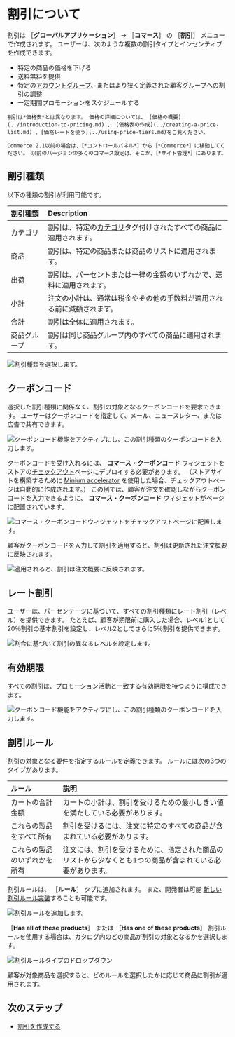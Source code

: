 # 割引について

割引は ［**グローバルアプリケーション**］ &rarr; ［**コマース**］ の ［**割引**］ メニューで作成されます。 ユーザーは、次のような複数の割引タイプとインセンティブを作成できます。

* 特定の商品の価格を下げる
* 送料無料を提供
* 特定の[アカウントグループ](../../users-and-accounts/account-management/creating-a-new-account-group.md)、またはより狭く定義された顧客グループへの割引の調整
* 一定期間プロモーションをスケジュールする

```{tip}
割引は*価格表*とは異なります。 価格の詳細については、 [価格の概要](../introduction-to-pricing.md) 、 [価格表の作成](../creating-a-price-list.md) 、[価格レートを使う](../using-price-tiers.md)をご覧ください。
```

```{note}
Commerce 2.1以前の場合は、［*コントロールパネル*］から［*Commerce*］に移動してください。 以前のバージョンの多くのコマース設定は、そこか、［*サイト管理*］にあります。
```

## 割引種類

以下の種類の割引が利用可能です。

| 割引種類   | Description                                                                                                                                             |
|:------ |:------------------------------------------------------------------------------------------------------------------------------------------------------- |
| カテゴリ   | 割引は、特定の[カテゴリ](../../product-management/creating-and-managing-products/products/organizing-your-catalog-with-product-categories.md)タグ付けされたすべての商品に適用されます。 |
| 商品     | 割引は、特定の商品または商品のリストに適用されます。                                                                                                                              |
| 出荷     | 割引は、パーセントまたは一律の金額のいずれかで、送料に適用されます。                                                                                                                      |
| 小計     | 注文の小計は、通常は税金やその他の手数料が適用される前に減額されます。                                                                                                                     |
| 合計     | 割引は全体に適用されます。                                                                                                                                           |
| 商品グループ | 割引は同じ商品グループ内のすべての商品に適用されます。                                                                                                                             |

![割引種類を選択します。](./introduction-to-discounts/images/01.png)

## クーポンコード

選択した割引種類に関係なく、割引の対象となるクーポンコードを要求できます。 ユーザーはクーポンコードを指定して、メール、ニュースレター、または広告で共有できます。

![クーポンコード機能をアクティブにし、この割引種類のクーポンコードを入力します。](./introduction-to-discounts/images/02.png)

クーポンコードを受け入れるには、 **コマース・クーポンコード** ウィジェットをストアの[チェックアウト](../../creating-store-content/commerce-storefront-pages/checkout.md)ページにデプロイする必要があります。 （ストアサイトを構築するために [Minium accelerator](../../starting-a-store/using-the-minium-accelerator-to-jump-start-your-b2b-store.md) を使用した場合、チェックアウトページは自動的に作成されます。） この例では、顧客が注文を確認しながらクーポンコードを入力できるように、 **コマース・クーポンコード** ウィジェットがページに配置されています。

![コマース・クーポンコードウィジェットをチェックアウトページに配置します。](./introduction-to-discounts/images/07.png)

顧客がクーポンコードを入力して割引を適用すると、割引は更新された注文概要に反映されます。

![適用されると、割引は注文概要に反映されます。](./introduction-to-discounts/images/08.png)

## レート割引

ユーザーは、パーセンテージに基づいて、すべての割引種類にレート割引（レベル）を提供できます。 たとえば、顧客が期限前に購入した場合、レベル1として20％割引の基本割引を設定し、レベル2としてさらに5％割引を提供できます。

![割合に基づいて割引の異なるレベルを設定します。](./introduction-to-discounts/images/06.png)

## 有効期限

すべての割引は、プロモーション活動と一致する有効期限を持つように構成できます。

![クーポンコード機能をアクティブにし、この割引種類のクーポンコードを入力します。](./introduction-to-discounts/images/03.png)

## 割引ルール

割引の対象となる要件を指定するルールを定義できます。 ルールには次の3つのタイプがあります。

| ルール            | 説明                                                    |
|:-------------- |:----------------------------------------------------- |
| カートの合計金額       | カートの小計は、割引を受けるための最小しきい値を満たしている必要があります。                |
| これらの製品をすべて所有   | 割引を受けるには、注文に特定のすべての商品が含まれている必要があります。                  |
| これらの製品のいずれかを所有 | 注文には、割引を受けるために、指定された商品のリストから少なくとも1つの商品が含まれている必要があります。 |

割引ルールは、 ［**ルール**］ タブに追加されます。 また、開発者は可能 [新しい割引ルール実装](../../developer-guide/promotions/adding-a-new-discount-rule-type.md)することも可能です。

![割引ルールを追加します。](./introduction-to-discounts/images/04.png)

［**Has all of these products**］ または ［**Has one of these products**］ 割引ルールを使用する場合は、カタログ内のどの商品が割引の対象となるかを選択します。

![割引ルールタイプのドロップダウン](./introduction-to-discounts/images/05.png)

顧客が対象商品を選択すると、どのルールを選択したかに応じて商品に割引が適用されます。

## 次のステップ

* [割引を作成する](./creating-a-discount.md)
